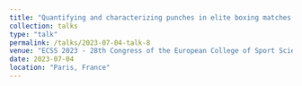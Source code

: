 ```yaml
---
title: "Quantifying and characterizing punches in elite boxing matches during an official competition."
collection: talks
type: "talk"
permalink: /talks/2023-07-04-talk-8
venue: "ECSS 2023 - 28th Congress of the European College of Sport Science"
date: 2023-07-04
location: "Paris, France"
--- 
```

